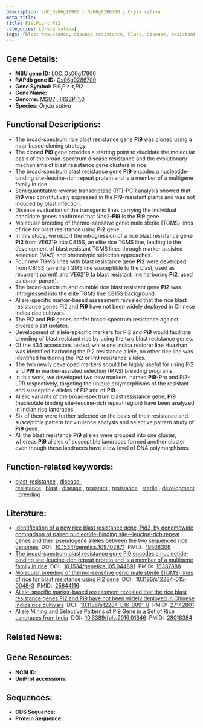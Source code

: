 ```yaml
---
description: LOC_Os06g17900 ; Os06g0286700 ; Oryza sativa
meta_title:
title: Pi9,Piz-t,Pi2
categories: [Oryza sativa]
tags: [blast resistance, disease resistance, blast, disease, resistant, resistance, sterile, development, breeding]
---
```


## Gene Details:
- **MSU gene ID:** [LOC_Os06g17900](http://rice.uga.edu/cgi-bin/ORF_infopage.cgi?orf=LOC_Os06g17900)  
- **RAPdb gene ID:** [Os06g0286700](https://rapdb.dna.affrc.go.jp/locus/?name=Os06g0286700)  
- **Gene Symbol:** Pi9,Piz-t,Pi2
- **Gene Name:**
- **Genome:**  [MSU7](http://rice.uga.edu/)&nbsp;,&nbsp;[IRGSP-1.0](https://rapdb.dna.affrc.go.jp/download/irgsp1.html)
- **Species:** *Oryza sativa*

## Functional Descriptions:
   - The broad-spectrum rice blast resistance gene **Pi9** was cloned using a map-based cloning strategy.
   - The cloned **Pi9** gene provides a starting point to elucidate the molecular basis of the broad-spectrum disease resistance and the evolutionary mechanisms of blast resistance gene clusters in rice.
   - The broad-spectrum blast resistance gene **Pi9** encodes a nucleotide-binding site-leucine-rich repeat protein and is a member of a multigene family in rice.
   - Semiquantitative reverse transcriptase (RT)-PCR analysis showed that **Pi9** was constitutively expressed in the **Pi9**-resistant plants and was not induced by blast infection.
   - Disease evaluation of the transgenic lines carrying the individual candidate genes confirmed that Nbs2-**Pi9** is the **Pi9** gene.
   - Molecular breeding of thermo-sensitive genic male sterile (TGMS) lines of rice for blast resistance using **Pi2** gene..
   - In this study, we report the introgression of a rice blast resistance gene **Pi2** from VE6219 into C815S, an elite rice TGMS line, leading to the development of blast resistant TGMS lines through marker assisted selection (MAS) and phenotypic selection approaches.
   - Four new TGMS lines with blast resistance gene **Pi2** were developed from C815S (an elite TGMS line susceptible to the blast, used as recurrent parent) and VE6219 (a blast resistant line harboring **Pi2**, used as donor parent).
   - The broad-spectrum and durable rice blast resistant gene **Pi2** was introgressed into the elite TGMS line C815S background.
   - Allele-specific marker-based assessment revealed that the rice blast resistance genes Pi2 and **Pi9** have not been widely deployed in Chinese indica rice cultivars..
   - The Pi2 and **Pi9** genes confer broad-spectrum resistance against diverse blast isolates.
   - Development of allele-specific markers for Pi2 and **Pi9** would facilitate breeding of blast resistant rice by using the two blast resistance genes.
   - Of the 434 accessions tested, while one indica restorer line Huazhan was identified harboring the Pi2 resistance allele, no other rice line was identified harboring the Pi2 or **Pi9** resistance alleles.
   - The two newly developed markers should be highly useful for using Pi2 and **Pi9** in marker-assisted selection (MAS) breeding programs.
   - In this work, we developed two new markers, named **Pi9**-Pro and Pi2-LRR respectively, targeting the unique polymorphisms of the resistant and susceptible alleles of Pi2 and of **Pi9**.
   - Allelic variants of the broad-spectrum blast resistance gene, **Pi9** (nucleotide binding site-leucine-rich repeat region) have been analyzed in Indian rice landraces.
   - Six of them were further selected on the basis of their resistance and susceptible pattern for virulence analysis and selective pattern study of **Pi9** gene.
   - All the blast resistance **Pi9** alleles were grouped into one cluster, whereas **Pi9** alleles of susceptible landraces formed another cluster even though these landraces have a low level of DNA polymorphisms.

## Function-related keywords:
   - [blast-resistance](/tags/blast-resistance/)&nbsp;,&nbsp;[disease-resistance](/tags/disease-resistance/)&nbsp;,&nbsp;[blast](/tags/blast/)&nbsp;,&nbsp;[disease](/tags/disease/)&nbsp;,&nbsp;[resistant](/tags/resistant/)&nbsp;,&nbsp;[resistance](/tags/resistance/)&nbsp;,&nbsp;[sterile](/tags/sterile/)&nbsp;,&nbsp;[development](/tags/development/)&nbsp;,&nbsp;[breeding](/tags/breeding/)

## Literature:
   - [Identification of a new rice blast resistance gene, Pid3, by genomewide comparison of paired nucleotide-binding site--leucine-rich repeat genes and their pseudogene alleles between the two sequenced rice genomes](https://www.doi.org/10.1534/genetics.109.102871)&nbsp;&nbsp;DOI:&nbsp;&nbsp;[10.1534/genetics.109.102871](https://www.doi.org/10.1534/genetics.109.102871)&nbsp;&nbsp;PMID:&nbsp;&nbsp;[19506306](https://pubmed.ncbi.nlm.nih.gov/19506306/)
   - [The broad-spectrum blast resistance gene Pi9 encodes a nucleotide-binding site-leucine-rich repeat protein and is a member of a multigene family in rice](https://www.doi.org/10.1534/genetics.105.044891)&nbsp;&nbsp;DOI:&nbsp;&nbsp;[10.1534/genetics.105.044891](https://www.doi.org/10.1534/genetics.105.044891)&nbsp;&nbsp;PMID:&nbsp;&nbsp;[16387888](https://pubmed.ncbi.nlm.nih.gov/16387888/)
   - [Molecular breeding of thermo-sensitive genic male sterile (TGMS) lines of rice for blast resistance using Pi2 gene](https://www.doi.org/10.1186/s12284-015-0048-3)&nbsp;&nbsp;DOI:&nbsp;&nbsp;[10.1186/s12284-015-0048-3](https://www.doi.org/10.1186/s12284-015-0048-3)&nbsp;&nbsp;PMID:&nbsp;&nbsp;[25844116](https://pubmed.ncbi.nlm.nih.gov/25844116/)
   - [Allele-specific marker-based assessment revealed that the rice blast resistance genes Pi2 and Pi9 have not been widely deployed in Chinese indica rice cultivars](https://www.doi.org/10.1186/s12284-016-0091-8)&nbsp;&nbsp;DOI:&nbsp;&nbsp;[10.1186/s12284-016-0091-8](https://www.doi.org/10.1186/s12284-016-0091-8)&nbsp;&nbsp;PMID:&nbsp;&nbsp;[27142801](https://pubmed.ncbi.nlm.nih.gov/27142801/)
   - [Allele Mining and Selective Patterns of Pi9 Gene in a Set of Rice Landraces from India](https://www.doi.org/10.3389/fpls.2016.01846)&nbsp;&nbsp;DOI:&nbsp;&nbsp;[10.3389/fpls.2016.01846](https://www.doi.org/10.3389/fpls.2016.01846)&nbsp;&nbsp;PMID:&nbsp;&nbsp;[28018384](https://pubmed.ncbi.nlm.nih.gov/28018384/)

## Related News:

## Gene Resources:
- **NCBI ID:**  []()
- **UniProt accessions:** [](https://www.uniprot.org/uniprotkb//entry)

## Sequences:
- **CDS Sequence:**
- **Protein Sequence:**
